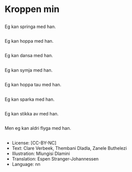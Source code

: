 # Kroppen min

##
Eg kan springa med han.

##
Eg kan hoppa med han.

##
Eg kan dansa med han.

##
Eg kan symja med han.

##
Eg kan hoppa tau med han.

##
Eg kan sparka med han.

##
Eg kan stikka av med han.

##
Men eg kan aldri flyga med han.

##
* License: [CC-BY-NC]
* Text: Clare Verbeek, Thembani Dladla, Zanele Buthelezi
* Illustration: Mlungisi Dlamini
* Translation: Espen Stranger-Johannessen
* Language: nn
